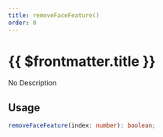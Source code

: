 ```yaml
---
title: removeFaceFeature()
order: 0
---
```


# {{ $frontmatter.title }}

No Description

## Usage

```ts
removeFaceFeature(index: number): boolean;
```
